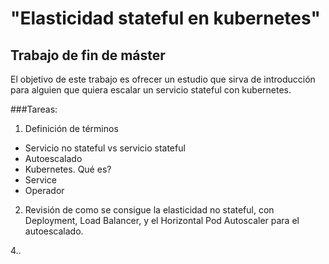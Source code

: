 # "Elasticidad stateful en kubernetes"
## Trabajo de fin de máster
El objetivo de este trabajo es ofrecer un estudio que sirva de introducción para alguien que quiera escalar un servicio stateful con kubernetes.

###Tareas: 
1. Definición de términos
* Servicio no stateful vs servicio stateful
* Autoescalado
* Kubernetes. Qué es?
* Service
* Operador

2. Revisión de como se consigue la elasticidad no stateful, con Deployment, Load Balancer, y el Horizontal Pod Autoscaler para el autoescalado.

4.. 
